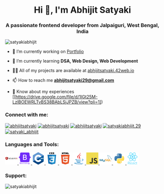 <h1 align="center">Hi 👋, I'm Abhijit Satyaki</h1>
<h3 align="center">A passionate frontend developer from Jalpaiguri, West Bengal, India</h3>

<p align="left"> <img src="https://komarev.com/ghpvc/?username=satyakiabhijit&label=Profile%20views&color=0e75b6&style=flat" alt="satyakiabhijit" /> </p>

- 🔭 I’m currently working on [Portfolio](https://satyakiabhijit.github.io/Portfolio/)

- 🌱 I’m currently learning **DSA, Web Design, Web Development**

- 👨‍💻 All of my projects are available at [abhijitsatyaki.42web.io](abhijitsatyaki.42web.io)

- 📫 How to reach me **abhijitsatyaki29@gmail.com**

- 📄 Know about my experiences [[https://drive.google.com/file/d/1IGt25M-LzlBOEWRLTvBS38BAbLSjJPZB/view?pli=1])

<h3 align="left">Connect with me:</h3>
<p align="left">
<a href="https://twitter.com/abhijitsatyaki" target="blank"><img align="center" src="https://raw.githubusercontent.com/rahuldkjain/github-profile-readme-generator/master/src/images/icons/Social/twitter.svg" alt="abhijitsatyaki" height="30" width="40" /></a>
<a href="https://linkedin.com/in/abhijitsatyaki" target="blank"><img align="center" src="https://raw.githubusercontent.com/rahuldkjain/github-profile-readme-generator/master/src/images/icons/Social/linked-in-alt.svg" alt="abhijitsatyaki" height="30" width="40" /></a>
<a href="https://kaggle.com/abhijitsatyaki" target="blank"><img align="center" src="https://raw.githubusercontent.com/rahuldkjain/github-profile-readme-generator/master/src/images/icons/Social/kaggle.svg" alt="abhijitsatyaki" height="30" width="40" /></a>
<a href="https://fb.com/satyakiabhijit.29" target="blank"><img align="center" src="https://raw.githubusercontent.com/rahuldkjain/github-profile-readme-generator/master/src/images/icons/Social/facebook.svg" alt="satyakiabhijit.29" height="30" width="40" /></a>
<a href="https://instagram.com/satyaki_abhijit" target="blank"><img align="center" src="https://raw.githubusercontent.com/rahuldkjain/github-profile-readme-generator/master/src/images/icons/Social/instagram.svg" alt="satyaki_abhijit" height="30" width="40" /></a>
</p>

<h3 align="left">Languages and Tools:</h3>
<p align="left"> <a href="https://angular.io" target="_blank" rel="noreferrer"> <img src="https://raw.githubusercontent.com/devicons/devicon/master/icons/angularjs/angularjs-original-wordmark.svg" alt="angularjs" width="40" height="40"/> </a> <a href="https://getbootstrap.com" target="_blank" rel="noreferrer"> <img src="https://raw.githubusercontent.com/devicons/devicon/master/icons/bootstrap/bootstrap-plain-wordmark.svg" alt="bootstrap" width="40" height="40"/> </a> <a href="https://www.w3schools.com/cpp/" target="_blank" rel="noreferrer"> <img src="https://raw.githubusercontent.com/devicons/devicon/master/icons/cplusplus/cplusplus-original.svg" alt="cplusplus" width="40" height="40"/> </a> <a href="https://www.w3schools.com/css/" target="_blank" rel="noreferrer"> <img src="https://raw.githubusercontent.com/devicons/devicon/master/icons/css3/css3-original-wordmark.svg" alt="css3" width="40" height="40"/> </a> <a href="https://www.w3.org/html/" target="_blank" rel="noreferrer"> <img src="https://raw.githubusercontent.com/devicons/devicon/master/icons/html5/html5-original-wordmark.svg" alt="html5" width="40" height="40"/> </a> <a href="https://www.java.com" target="_blank" rel="noreferrer"> <img src="https://raw.githubusercontent.com/devicons/devicon/master/icons/java/java-original.svg" alt="java" width="40" height="40"/> </a> <a href="https://developer.mozilla.org/en-US/docs/Web/JavaScript" target="_blank" rel="noreferrer"> <img src="https://raw.githubusercontent.com/devicons/devicon/master/icons/javascript/javascript-original.svg" alt="javascript" width="40" height="40"/> </a> <a href="https://www.mysql.com/" target="_blank" rel="noreferrer"> <img src="https://raw.githubusercontent.com/devicons/devicon/master/icons/mysql/mysql-original-wordmark.svg" alt="mysql" width="40" height="40"/> </a> <a href="https://www.python.org" target="_blank" rel="noreferrer"> <img src="https://raw.githubusercontent.com/devicons/devicon/master/icons/python/python-original.svg" alt="python" width="40" height="40"/> </a> <a href="https://reactjs.org/" target="_blank" rel="noreferrer"> <img src="https://raw.githubusercontent.com/devicons/devicon/master/icons/react/react-original-wordmark.svg" alt="react" width="40" height="40"/> </a> </p>

<h3 align="left">Support:</h3>
<p><a href="https://www.buymeacoffee.com/satyakiabhijit"> <img align="left" src="https://cdn.buymeacoffee.com/buttons/v2/default-yellow.png" height="50" width="210" alt="satyakiabhijit" /></a></p><br><br>
